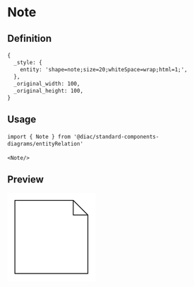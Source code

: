 # Note

## Definition

```
{
  _style: { 
    entity: 'shape=note;size=20;whiteSpace=wrap;html=1;',
  },
  _original_width: 100,
  _original_height: 100,
}
```

## Usage

```
import { Note } from '@diac/standard-components-diagrams/entityRelation'

<Note/>
```

## Preview

<img src="./note.png" width="200"/>
